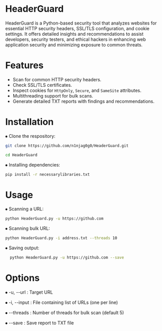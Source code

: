 # HeaderGuard
HeaderGuard is a Python-based security tool that analyzes websites for essential HTTP security headers, SSL/TLS configuration, and cookie settings. It offers detailed insights and recommendations to assist developers, security testers, and ethical hackers in enhancing web application security and minimizing exposure to common threats.

# Features
- Scan for common HTTP security headers.
- Check SSL/TLS certificates.
- Inspect cookies for `HttpOnly`, `Secure`, and `SameSite` attributes.
- Multithreading support for bulk scans.
- Generate detailed TXT reports with findings and recommendations.

# Installation
⦁ Clone the respository:
```bash
git clone https://github.com/n1njag0g0/HeaderGuard.git

cd HeaderGuard
```

⦁ Installing dependencies:
```bash
pip install -r necessarylibraries.txt
```
# Usage
⦁ Scanning a URL:
```bash
python HeaderGuard.py -u https://github.com
```
⦁ Scanning bulk URL:
```bash
python HeaderGuard.py -i address.txt --threads 10
```
⦁ Saving output:
```bash
  python HeaderGuard.py -u https://github.com --save
```
# Options

⦁ -u, --url : Target URL

⦁ -i, --input : File containing list of URLs (one per line)

⦁ --threads : Number of threads for bulk scan (default 5)

⦁ --save : Save report to TXT file
